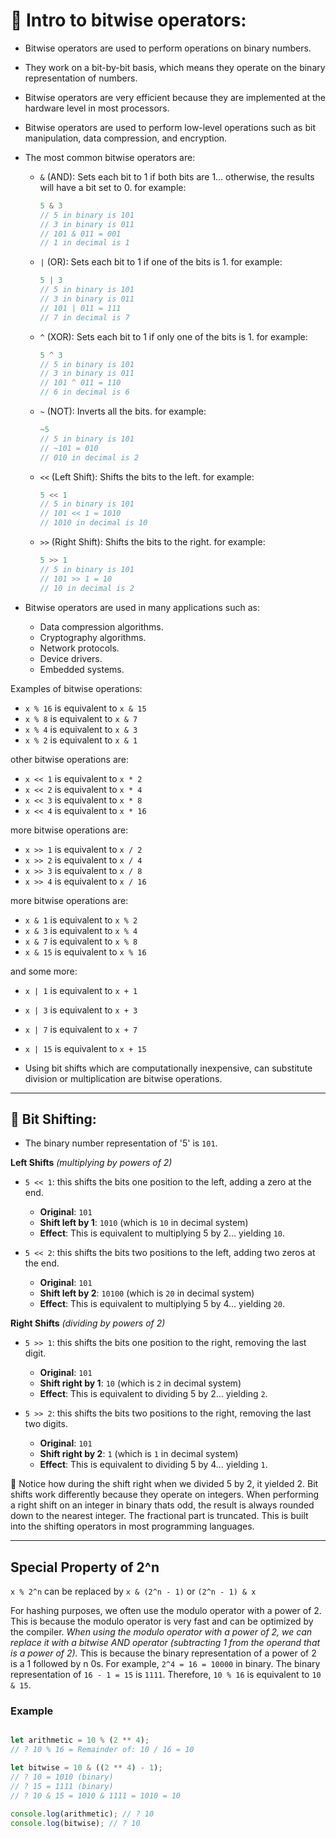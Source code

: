 # 🚀 Intro to bitwise operators:

- Bitwise operators are used to perform operations on binary numbers.
- They work on a bit-by-bit basis, which means they operate on the binary representation of numbers.
- Bitwise operators are very efficient because they are implemented at the hardware level in most processors.
- Bitwise operators are used to perform low-level operations such as bit manipulation, data compression, and encryption.

- The most common bitwise operators are:
  - `&` (AND): Sets each bit to 1 if both bits are 1… otherwise, the results will have a bit set to 0.
    for example:
    ``` javascript
    5 & 3
    // 5 in binary is 101
    // 3 in binary is 011
    // 101 & 011 = 001
    // 1 in decimal is 1
    ```

  - `|` (OR): Sets each bit to 1 if one of the bits is 1.
    for example:
    ``` javascript
    5 | 3
    // 5 in binary is 101
    // 3 in binary is 011
    // 101 | 011 = 111
    // 7 in decimal is 7
    ```

  - `^` (XOR): Sets each bit to 1 if only one of the bits is 1.
    for example:
    ``` javascript
    5 ^ 3
    // 5 in binary is 101
    // 3 in binary is 011
    // 101 ^ 011 = 110
    // 6 in decimal is 6
    ```

  - `~` (NOT): Inverts all the bits.
    for example:
    ``` javascript
    ~5
    // 5 in binary is 101
    // ~101 = 010
    // 010 in decimal is 2
    ```

  - `<<` (Left Shift): Shifts the bits to the left.
    for example:
    ``` javascript
    5 << 1
    // 5 in binary is 101
    // 101 << 1 = 1010
    // 1010 in decimal is 10
    ```

  - `>>` (Right Shift): Shifts the bits to the right.
    for example:
    ``` javascript
    5 >> 1
    // 5 in binary is 101
    // 101 >> 1 = 10
    // 10 in decimal is 2
    ```

- Bitwise operators are used in many applications such as:
  - Data compression algorithms.
  - Cryptography algorithms.
  - Network protocols.
  - Device drivers.
  - Embedded systems.

Examples of bitwise operations:
  - `x % 16` is equivalent to `x & 15`
  - `x % 8` is equivalent to `x & 7`
  - `x % 4` is equivalent to `x & 3`
  - `x % 2` is equivalent to `x & 1`

  other bitwise operations are: 
  - `x << 1` is equivalent to `x * 2`
  - `x << 2` is equivalent to `x * 4`
  - `x << 3` is equivalent to `x * 8`
  - `x << 4` is equivalent to `x * 16`

  more bitwise operations are:
  - `x >> 1` is equivalent to `x / 2`
  - `x >> 2` is equivalent to `x / 4`
  - `x >> 3` is equivalent to `x / 8`
  - `x >> 4` is equivalent to `x / 16`

  more bitwise operations are:
  - `x & 1` is equivalent to `x % 2`
  - `x & 3` is equivalent to `x % 4`
  - `x & 7` is equivalent to `x % 8`
  - `x & 15` is equivalent to `x % 16`

  and some more:
  - `x | 1` is equivalent to `x + 1`
  - `x | 3` is equivalent to `x + 3`
  - `x | 7` is equivalent to `x + 7`
  - `x | 15` is equivalent to `x + 15`

- Using bit shifts which are computationally inexpensive, can substitute division or multiplication are bitwise operations.

---

## 🚀 Bit Shifting:
- The binary number representation of '5' is `101`.

**Left Shifts** _(multiplying by powers of 2)_ 
* `5 << 1`: this shifts the bits one position to the left, adding a zero at the end.
  - **Original**: `101`
  - **Shift left by 1**: `1010` (which is `10` in decimal system)
  - **Effect**: This is equivalent to multiplying 5 by 2… yielding `10`.

* `5 << 2`: this shifts the bits two positions to the left, adding two zeros at the end.
  - **Original**: `101`
  - **Shift left by 2**: `10100` (which is `20` in decimal system)
  - **Effect**: This is equivalent to multiplying 5  by 4… yielding `20`.

**Right Shifts**  _(dividing by powers of 2)_  
* `5 >> 1`: this shifts the bits one position to the right, removing the last digit.
  - **Original**: `101`
  - **Shift right by 1**: `10` (which is `2` in decimal system)
  - **Effect**: This is equivalent to dividing 5 by 2… yielding `2`.

* `5 >> 2`: this shifts the bits two positions to the right, removing the last two digits.
  - **Original**: `101`
  - **Shift right by 2**: `1` (which is `1` in decimal system)
  - **Effect**: This is equivalent to dividing 5 by 4… yielding `1`.

💭 Notice how during the shift right when we divided 5 by 2, it yielded 2. 
Bit shifts work differently because they operate on integers.
When performing a right shift on an integer in binary thats odd, the result is always rounded down to the nearest integer. The fractional part is truncated.
This is built into the shifting operators in most programming languages.

---

## Special Property of 2^n
`x % 2^n` can be replaced by `x & (2^n - 1)` or `(2^n - 1) & x`

For hashing purposes, we often use the modulo operator with a power of 2.
This is because the modulo operator is very fast and can be optimized by the compiler.
_When using the modulo operator with a power of 2, we can replace it with a bitwise AND operator (subtracting 1 from the operand that is a power of 2)._
This is because the binary representation of a power of 2 is a 1 followed by n 0s.
For example, `2^4 = 16 = 10000` in binary.
The binary representation of `16 - 1 = 15` is `1111`.
Therefore, `10 % 16` is equivalent to `10 & 15`.

### Example
```javascript

let arithmetic = 10 % (2 ** 4);
// ? 10 % 16 = Remainder of: 10 / 16 = 10

let bitwise = 10 & ((2 ** 4) - 1);
// ? 10 = 1010 (binary)
// ? 15 = 1111 (binary)
// ? 10 & 15 = 1010 & 1111 = 1010 = 10

console.log(arithmetic); // ? 10
console.log(bitwise); // ? 10
```

